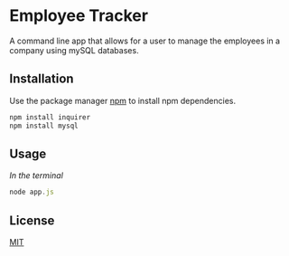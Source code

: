 # Employee Tracker

A command line app that allows for a user to manage the employees in a company using mySQL databases.

## Installation

Use the package manager [npm](https://docs.npmjs.com/cli/install) to install npm dependencies.

```bash
npm install inquirer
npm install mysql
```

## Usage

*In the terminal*
```javascript
node app.js
```


## License
[MIT](https://choosealicense.com/licenses/mit/)
